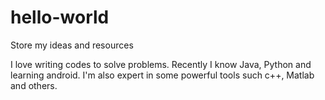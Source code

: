 # hello-world
Store my ideas and resources

I love writing codes to solve problems.
Recently I know Java, Python and learning android.
I'm also expert in some powerful tools such c++, Matlab and others.
